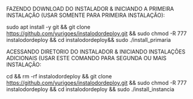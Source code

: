 FAZENDO DOWNLOAD DO INSTALADOR & INICIANDO A PRIMEIRA INSTALAÇÃO (USAR SOMENTE PARA PRIMEIRA INSTALAÇÃO):

sudo apt install -y git && git clone https://github.com/yurigoes/instalodordeploy.git && sudo chmod -R 777 instalodordeploy && cd instalodordeploy&& sudo ./install_primaria

ACESSANDO DIRETORIO DO INSTALADOR & INICIANDO INSTALAÇÕES ADICIONAIS (USAR ESTE COMANDO PARA SEGUNDA OU MAIS INSTALAÇÃO:

cd && rm -rf instalodordeploy && git clone https://github.com/yurigoes/instalodordeploy.git && sudo chmod -R 777 instalodordeploy && cd instalodordeploy && sudo ./install_instancia
